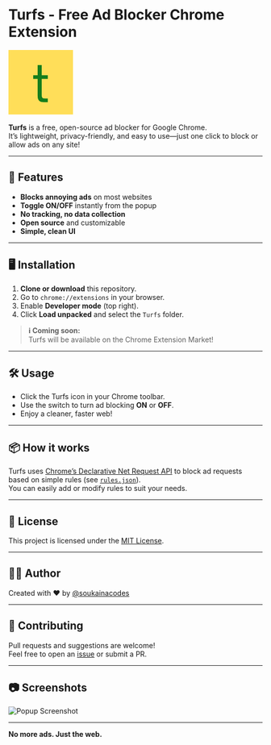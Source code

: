# Turfs - Free Ad Blocker Chrome Extension

![Turfs Logo](icons/icon128.png)

**Turfs** is a free, open-source ad blocker for Google Chrome.  
It’s lightweight, privacy-friendly, and easy to use—just one click to block or allow ads on any site!

---

## 🚀 Features

- **Blocks annoying ads** on most websites
- **Toggle ON/OFF** instantly from the popup
- **No tracking, no data collection**
- **Open source** and customizable
- **Simple, clean UI**

---

## 🖥️ Installation

1. **Clone or download** this repository.
2. Go to `chrome://extensions` in your browser.
3. Enable **Developer mode** (top right).
4. Click **Load unpacked** and select the `Turfs` folder.

> **ℹ️ Coming soon:**  
> Turfs will be available on the Chrome Extension Market!




---

## 🛠️ Usage

- Click the Turfs icon in your Chrome toolbar.
- Use the switch to turn ad blocking **ON** or **OFF**.
- Enjoy a cleaner, faster web!

---

## 📦 How it works

Turfs uses [Chrome’s Declarative Net Request API](https://developer.chrome.com/docs/extensions/reference/declarativeNetRequest/) to block ad requests based on simple rules (see [`rules.json`](rules.json)).  
You can easily add or modify rules to suit your needs.

---

## 📝 License

This project is licensed under the [MIT License](LICENSE).

---

## 👩‍💻 Author

Created with ❤️ by [@soukainacodes](https://github.com/soukainacodes)

---

## 🤝 Contributing

Pull requests and suggestions are welcome!  
Feel free to open an [issue](https://github.com/soukainacodes/turfs/issues) or submit a PR.

---

## 📷 Screenshots

![Popup Screenshot](screenshot.png)

---

**No more ads. Just the web.**